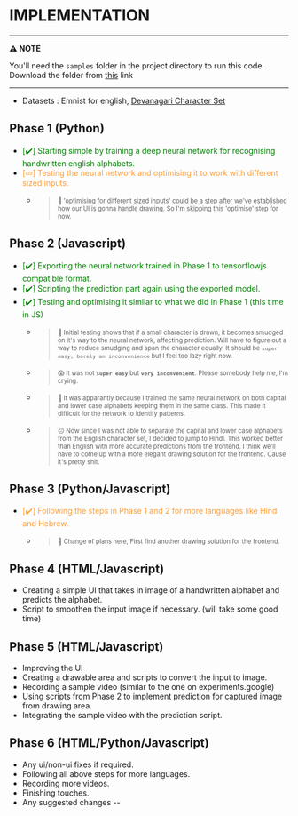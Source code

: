 # IMPLEMENTATION

---
**:warning: NOTE**

You'll need the `samples` folder in the project directory to run this code. Download the folder from [this](https://drive.google.com/drive/folders/1TK3yzgJvrcNq2otPVoul0si__fo6_G7U?usp=sharing) link

---

* Datasets : Emnist for english, [Devanagari Character Set](https://www.kaggle.com/rishianand/devanagari-character-set)

## Phase 1 (Python)

- <span style="color:green">[:heavy_check_mark:] Starting simple by training a deep neural network for recognising handwritten english alphabets.</span>
- <span style="color:#FF9C33">[:zzz:] Testing the neural network and optimising it to work with different sized inputs.</span>
    - ><span style="font-size:0.8em"> :eyes: 'optimising for different sized inputs' could be a step after we've established how our UI is gonna handle drawing. So I'm skipping this 'optimise' step for now.<span>

## Phase 2 (Javascript)

- <span title="inside phase-01-step-02.ipynb file" style="color:green">[:heavy_check_mark:] Exporting the neural network trained in Phase 1 to tensorflowjs compatible format.</span>
- <span style="color:green">[:heavy_check_mark:] Scripting the prediction part again using the exported model.</span>
- <span style="color:green">[:heavy_check_mark:] Testing and optimising it similar to what we did in Phase 1 (this time in JS)</span>
    - ><span style="font-size:0.8em"> :eyes: Initial testing shows that if a small character is drawn, it becomes smudged on it's way to the neural network, affecting prediction. Will have to figure out a way to reduce smudging and span the character equally. It should be <span title="Ryan George Reference">`super easy, barely an inconvenience`<span> but I feel too lazy right now.<span>
    - ><span style="font-size:0.8em"> :scream: It was not <strong>`super easy`</strong> but <strong>`very inconvenient`</strong>. Please somebody help me, I'm crying.<span>
    - ><span style="font-size:0.8em"> :grimacing: It was apparantly because I trained the same neural network on both capital and lower case alphabets keeping them in the same class. This made it difficult for the network to identify patterns. </span>
    - ><span style="font-size:0.8em"> :neutral_face: Now since I was not able to separate the capital and lower case alphabets from the English character set, I decided to jump to Hindi. This worked better than English with more accurate predictions from the frontend. I think we'll have to come up with a more elegant drawing solution for the frontend. Cause it's pretty shit.</span>


## Phase 3 (Python/Javascript)

- <span style="color:#FF9C33">[:heavy_check_mark:] Following the steps in Phase 1 and 2 for more languages like Hindi and Hebrew.</span>
    - ><span style="font-size:0.8em"> :pushpin: Change of plans here, First find another drawing solution for the frontend.</span>

## Phase 4 (HTML/Javascript)

- Creating a simple UI that takes in image of a handwritten alphabet and predicts the alphabet.
- Script to smoothen the input image if necessary. (will take some good time)

## Phase 5 (HTML/Javascript)

- Improving the UI
- Creating a drawable area and scripts to convert the input to image.
- Recording a sample video (similar to the one on experiments.google)
- Using scripts from Phase 2 to implement prediction for captured image from drawing area.
- Integrating the sample video with the prediction script.

## Phase 6 (HTML/Python/Javascript)

- Any ui/non-ui fixes if required.
- Following all above steps for more languages.
- Recording more videos.
- Finishing touches.
- Any suggested changes --

